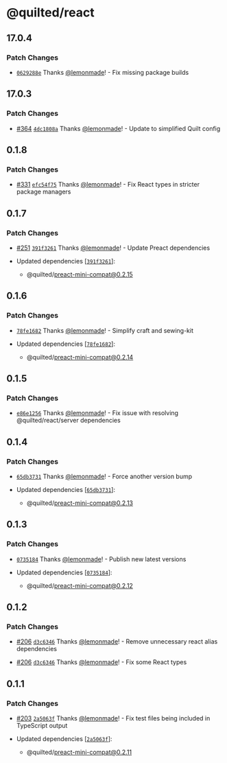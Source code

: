# @quilted/react

## 17.0.4

### Patch Changes

- [`0629288e`](https://github.com/lemonmade/quilt/commit/0629288ee4ba2e2ccfd73fbb216c3559e1a5c77e) Thanks [@lemonmade](https://github.com/lemonmade)! - Fix missing package builds

## 17.0.3

### Patch Changes

- [#364](https://github.com/lemonmade/quilt/pull/364) [`4dc1808a`](https://github.com/lemonmade/quilt/commit/4dc1808a86d15e821b218b528617430cbd8b5b48) Thanks [@lemonmade](https://github.com/lemonmade)! - Update to simplified Quilt config

## 0.1.8

### Patch Changes

- [#331](https://github.com/lemonmade/quilt/pull/331) [`efc54f75`](https://github.com/lemonmade/quilt/commit/efc54f75cb29ec4143a8e52f577edff518014a6b) Thanks [@lemonmade](https://github.com/lemonmade)! - Fix React types in stricter package managers

## 0.1.7

### Patch Changes

- [#251](https://github.com/lemonmade/quilt/pull/251) [`391f3261`](https://github.com/lemonmade/quilt/commit/391f3261179cc4f41a7aeeccdc25761bdabdb179) Thanks [@lemonmade](https://github.com/lemonmade)! - Update Preact dependencies

- Updated dependencies [[`391f3261`](https://github.com/lemonmade/quilt/commit/391f3261179cc4f41a7aeeccdc25761bdabdb179)]:
  - @quilted/preact-mini-compat@0.2.15

## 0.1.6

### Patch Changes

- [`78fe1682`](https://github.com/lemonmade/quilt/commit/78fe1682e3f258ffca719c7eaaeeac05031dfa80) Thanks [@lemonmade](https://github.com/lemonmade)! - Simplify craft and sewing-kit

- Updated dependencies [[`78fe1682`](https://github.com/lemonmade/quilt/commit/78fe1682e3f258ffca719c7eaaeeac05031dfa80)]:
  - @quilted/preact-mini-compat@0.2.14

## 0.1.5

### Patch Changes

- [`e86e1256`](https://github.com/lemonmade/quilt/commit/e86e1256486cf94170b3d80cd51dc41b3cff90c3) Thanks [@lemonmade](https://github.com/lemonmade)! - Fix issue with resolving @quilted/react/server dependencies

## 0.1.4

### Patch Changes

- [`65db3731`](https://github.com/lemonmade/quilt/commit/65db37312192507643bafa672a29d8e63cce823f) Thanks [@lemonmade](https://github.com/lemonmade)! - Force another version bump

- Updated dependencies [[`65db3731`](https://github.com/lemonmade/quilt/commit/65db37312192507643bafa672a29d8e63cce823f)]:
  - @quilted/preact-mini-compat@0.2.13

## 0.1.3

### Patch Changes

- [`0735184`](https://github.com/lemonmade/quilt/commit/073518430d0fcabab7a2db9c76f8a69dac1fdea5) Thanks [@lemonmade](https://github.com/lemonmade)! - Publish new latest versions

- Updated dependencies [[`0735184`](https://github.com/lemonmade/quilt/commit/073518430d0fcabab7a2db9c76f8a69dac1fdea5)]:
  - @quilted/preact-mini-compat@0.2.12

## 0.1.2

### Patch Changes

- [#206](https://github.com/lemonmade/quilt/pull/206) [`d3c6346`](https://github.com/lemonmade/quilt/commit/d3c6346dc61a77fd6d45f13abe29222742b895fc) Thanks [@lemonmade](https://github.com/lemonmade)! - Remove unnecessary react alias dependencies

* [#206](https://github.com/lemonmade/quilt/pull/206) [`d3c6346`](https://github.com/lemonmade/quilt/commit/d3c6346dc61a77fd6d45f13abe29222742b895fc) Thanks [@lemonmade](https://github.com/lemonmade)! - Fix some React types

## 0.1.1

### Patch Changes

- [#203](https://github.com/lemonmade/quilt/pull/203) [`2a5063f`](https://github.com/lemonmade/quilt/commit/2a5063fe8e949eaa7829dd5685901b67a06c09c8) Thanks [@lemonmade](https://github.com/lemonmade)! - Fix test files being included in TypeScript output

- Updated dependencies [[`2a5063f`](https://github.com/lemonmade/quilt/commit/2a5063fe8e949eaa7829dd5685901b67a06c09c8)]:
  - @quilted/preact-mini-compat@0.2.11
